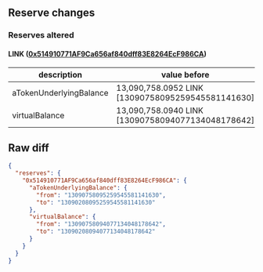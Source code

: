## Reserve changes

### Reserves altered

#### LINK ([0x514910771AF9Ca656af840dff83E8264EcF986CA](https://etherscan.io/address/0x514910771AF9Ca656af840dff83E8264EcF986CA))

| description | value before | value after |
| --- | --- | --- |
| aTokenUnderlyingBalance | 13,090,758.0952 LINK [13090758095259545581141630] | 13,090,208.0952 LINK [13090208095259545581141630] |
| virtualBalance | 13,090,758.0940 LINK [13090758094077134048178642] | 13,090,208.0940 LINK [13090208094077134048178642] |


## Raw diff

```json
{
  "reserves": {
    "0x514910771AF9Ca656af840dff83E8264EcF986CA": {
      "aTokenUnderlyingBalance": {
        "from": "13090758095259545581141630",
        "to": "13090208095259545581141630"
      },
      "virtualBalance": {
        "from": "13090758094077134048178642",
        "to": "13090208094077134048178642"
      }
    }
  }
}
```